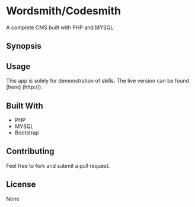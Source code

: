 # Wordsmith/Codesmith
A complete CMS built with PHP and MYSQL

## Synopsis



## Usage

This app is solely for demonstration of skills.  The live version can be found [here] (http://).

## Built With

* PHP
* MYSQL
* Bootstrap

## Contributing

Feel free to fork and submit a pull request.

## License

None